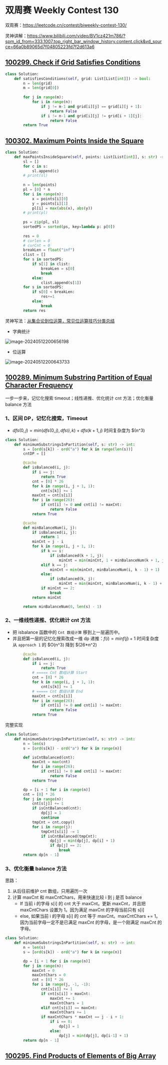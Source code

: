 

# 双周赛 Weekly Contest 130

双周赛：https://leetcode.cn/contest/biweekly-contest-130/

灵神讲解：https://www.bilibili.com/video/BV1cz421m786/?spm_id_from=333.1007.top_right_bar_window_history.content.click&vd_source=66a0b89065d7f04805223fd7f2d613a6

## [100299. Check if Grid Satisfies Conditions](https://leetcode.cn/problems/check-if-grid-satisfies-conditions/)

```python
class Solution:
    def satisfiesConditions(self, grid: List[List[int]]) -> bool:
        n = len(grid)
        m = len(grid[0])
        
        for j in range(m):
            for i in range(n):
                if j != m-1 and grid[i][j] == grid[i][j + 1]:
                    return False
                if i != n-1 and grid[i][j] != grid[i + 1][j]:
                    return False
        return True
```

## [100302. Maximum Points Inside the Square](https://leetcode.cn/problems/maximum-points-inside-the-square/)

```python
class Solution:
    def maxPointsInsideSquare(self, points: List[List[int]], s: str) -> int:
        sl = []
        for c in s:
            sl.append(c)
        # print(sl)
        
        n = len(points)
        pl = [0] * n
        for i in range(n):
            x = points[i][0]
            y = points[i][1]
            pl[i] = max(abs(x), abs(y))
        # print(pl)
        
        ps = zip(pl, sl)
        sortedPS = sorted(ps, key=lambda p: p[0])
        
        res = 0
        # curlen = 0
        # curCnt = 0
        breakLen = float("inf")
        clist = []
        for s in sortedPS:
            if s[1] in clist:
                breakLen = s[0]
                break
            else:
                clist.append(s[1])
        for s in sortedPS:
            if s[0] < breakLen:
                res+=1
            else:
                break
        return res
```

灵神写法：[从集合论到位运算，常见位运算技巧分类总结](https://leetcode.cn/circle/discuss/CaOJ45/)

- 字典统计

![image-20240512200656198](./240512-130-biweekly.assets/image-20240512200656198.png)

- 位运算

![image-20240512200643733](./240512-130-biweekly.assets/image-20240512200643733.png)

## [100289. Minimum Substring Partition of Equal Character Frequency](https://leetcode.cn/problems/minimum-substring-partition-of-equal-character-frequency/)

一步一步来，记忆化搜索 timeout；线性递推、优化统计 cnt 方法；优化衡量 balance 方法


### 1、区间 DP，记忆化搜索，Timeout

- $dfs(0, j) = min(dfs(0, j), dfs(i, k) + dfs(k + 1, j)$
时间复杂度为 $(n^3) 

```python
class Solution:
    def minimumSubstringsInPartition(self, s: str) -> int:
        s = [ord(s[k]) - ord("a") for k in range(len(s))]
        cntDP = []

        @cache
        def isBalanced(i, j):
            if i == j:
                return True
            cnt = [0] * 26
            for k in range(i, j + 1, 1):
                cnt[s[k]] += 1
            maxCnt = cnt[s[i]]
            for i in range(26):
                if cnt[i] != 0 and cnt[i] != maxCnt:
                    return False
            return True

        @cache
        def minBalanceNum(i, j):
            if isBalanced(i, j):
                return 1
            minCnt = j - i
            for k in range(i, j + 1, 1):
                if k == i:
                    if isBalanced(k + 1, j):
                        minCnt = min(minCnt, 1 + minBalanceNum(k + 1, j))
                elif k == j:
                    minCnt = min(minCnt, minBalanceNum(i, k - 1) + 1)
                else:
                    if isBalanced(k, j):
                        minCnt = min(minCnt, minBalanceNum(i, k - 1) + 1)
                if minCnt == 2:
                    break
            return minCnt

        return minBalanceNum(0, len(s) - 1)

```


### 2、一维线性递推、优化统计 cnt 方法

- 把 isbalance 函数中的 `Cnt 数组计算` 移到上一层遍历中。
- 并且把第一层的记忆化搜索改成一维 dp 递推：$f(i) = minf(j) + 1$
时间复杂度从 `approach 1` 的 $O(n^3) 降到 $(26*n^2) 
```python
        @cache
        def isBalanced(i, j):
            if i == j:
                return True
            # ===== Cnt 数组计算 Start
            cnt = [0] * 26
            for k in range(i, j + 1, 1):
                cnt[s[k]] += 1
            # ===== Cnt 数组计算 End
            maxCnt = cnt[s[i]]
            for i in range(26):
                if cnt[i] != 0 and cnt[i] != maxCnt:
                    return False
            return True
```
完整实现

```python
class Solution:
    def minimumSubstringsInPartition(self, s: str) -> int:
        n = len(s)
        s = [ord(s[k]) - ord("a") for k in range(n)]

        def isCntBalanced(cnt):
            maxCnt = max(cnt)
            for i in range(26):
                if cnt[i] != 0 and cnt[i] != maxCnt:
                    return False
            return True

        dp = [i + 1 for i in range(n)]
        cnt = [0] * 26
        for j in range(n):
            cnt[s[j]] += 1
            if isCntBalanced(cnt):
                dp[j] = 1
                continue
            tmpCnt = cnt.copy()
            for i in range(j):
                tmpCnt[s[i]] -= 1
                if isCntBalanced(tmpCnt):
                    dp[j] = min(dp[j], dp[i] + 1)
                    if dp[j] == 2:
                        break
        return dp[n - 1]
```

### 3、优化衡量 balance 方法

思路：
1. 从后往前维护 cnt 数组，只用遍历一次
2.  计算 maxCnt 和 maxCntChars，用来快速比较 i 到 j 是否 balance
    - If 当前 i 的字母 s[i] 的 cnt 大于 maxCnt。更新 maxCnt，并且把 maxCntChars 设置为 1。因为满足 maxCnt 的字母当前只有 s[i]
    - else, 如果当前 i 的字母 s[i] 的 cnt 等于 maxCnt。maxCntChars += 1。因为当前字母一定不是已满足 maxCnt 的字母，是一个刚满足 maxCnt 的字母。

```python
class Solution:
    def minimumSubstringsInPartition(self, s: str) -> int:
        n = len(s)
        s = [ord(s[k]) - ord("a") for k in range(n)]

        dp = [i + 1 for i in range(n)]
        for j in range(n):
            maxCnt = 0
            maxCntChars = 0
            cnt = [0] * 26
            for i in range(j, -1, -1):
                cnt[s[i]] += 1
                if cnt[s[i]] > maxCnt:
                    maxCnt += 1
                    maxCntChars = 1
                elif cnt[s[i]] == maxCnt:
                    maxCntChars += 1
                if maxCntChars * maxCnt == j - i + 1:
                    if i == 0: 
                        dp[j] = 1
                    else: 
                        dp[j] = min(dp[j], dp[i-1] + 1)
        return dp[n - 1]
```

## [100295. Find Products of Elements of Big Array](https://leetcode.cn/problems/find-products-of-elements-of-big-array/)

